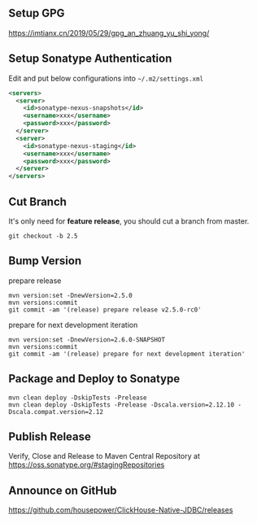 ## Setup GPG

https://imtianx.cn/2019/05/29/gpg_an_zhuang_yu_shi_yong/

## Setup Sonatype Authentication

Edit and put below configurations into `~/.m2/settings.xml`

```xml
<servers>
  <server>
    <id>sonatype-nexus-snapshots</id>
    <username>xxx</username>
    <password>xxx</password>
  </server>
  <server>
    <id>sonatype-nexus-staging</id>
    <username>xxx</username>
    <password>xxx</password>
  </server>
</servers>
```

## Cut Branch

It's only need for **feature release**, you should cut a branch from master.

```shell script
git checkout -b 2.5
```

## Bump Version

prepare release

```shell script
mvn version:set -DnewVersion=2.5.0
mvn versions:commit
git commit -am '(release) prepare release v2.5.0-rc0'
```

prepare for next development iteration

```shell script
mvn version:set -DnewVersion=2.6.0-SNAPSHOT
mvn versions:commit
git commit -am '(release) prepare for next development iteration'
```

## Package and Deploy to Sonatype

```shell script
mvn clean deploy -DskipTests -Prelease
mvn clean deploy -DskipTests -Prelease -Dscala.version=2.12.10 -Dscala.compat.version=2.12
```

## Publish Release

Verify, Close and Release to Maven Central Repository at https://oss.sonatype.org/#stagingRepositories

## Announce on GitHub

https://github.com/housepower/ClickHouse-Native-JDBC/releases